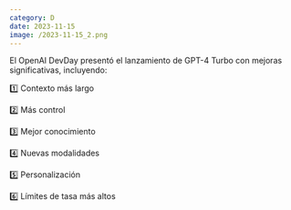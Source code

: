 ```yaml
--- 
category: D 
date: 2023-11-15 
image: /2023-11-15_2.png 
--- 
```


El OpenAI DevDay presentó el lanzamiento de GPT-4 Turbo con mejoras significativas, incluyendo:

1️⃣ Contexto más largo

2️⃣ Más control

3️⃣ Mejor conocimiento

4️⃣ Nuevas modalidades

5️⃣ Personalización

6️⃣ Límites de tasa más altos